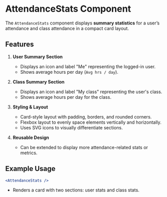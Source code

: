 # AttendanceStats Component

The `AttendanceStats` component displays **summary statistics** for a user’s attendance and class attendance in a compact card layout.

## Features

1. **User Summary Section**

   - Displays an icon and label "Me" representing the logged-in user.
   - Shows average hours per day (`Avg hrs / day`).

2. **Class Summary Section**

   - Displays an icon and label "My class" representing the user's class.
   - Shows average hours per day for the class.

3. **Styling & Layout**

   - Card-style layout with padding, borders, and rounded corners.
   - Flexbox layout to evenly space elements vertically and horizontally.
   - Uses SVG icons to visually differentiate sections.

4. **Reusable Design**

   - Can be extended to display more attendance-related stats or metrics.

## Example Usage

```jsx
<AttendanceStats />
```

- Renders a card with two sections: user stats and class stats.
